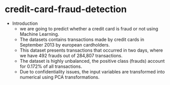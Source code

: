 # credit-card-fraud-detection
- Introduction
   -  we are going to predict whether a credit card is fraud or not using Machine Learning.
   -  The datasets contains transactions made by credit cards in September 2013 by european cardholders. 
   -  This dataset presents transactions that occurred in two days, where we have 492 frauds out of 284,807 transactions. 
   -  The dataset is highly unbalanced, the positive class (frauds) account for 0.172% of all transactions.
   -  Due to confidentiality issues, the input variables are transformed into numerical using PCA transformations.
